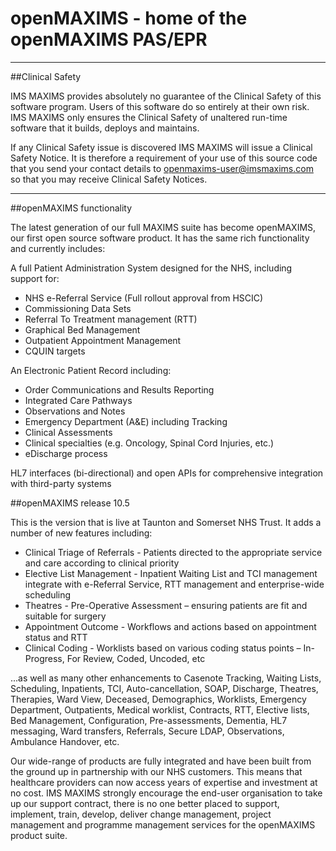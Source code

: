 openMAXIMS - home of the openMAXIMS PAS/EPR
===========================================

---
##Clinical Safety

IMS MAXIMS provides absolutely no guarantee of the Clinical Safety of this software program.  Users of this software do so entirely at their own risk. IMS MAXIMS only ensures the Clinical Safety of unaltered run-time software that it builds, deploys and maintains.

If any Clinical Safety issue is discovered IMS MAXIMS will issue a Clinical Safety Notice.  It is therefore a requirement of your use of this source code that you send your contact details to openmaxims-user@imsmaxims.com so that you may receive Clinical Safety Notices.

---

##openMAXIMS functionality

The latest generation of our full MAXIMS suite has become openMAXIMS, our first open source software product. It has the same rich functionality and currently includes:

A full Patient Administration System designed for the NHS, including support for:

*  NHS e-Referral Service (Full rollout approval from HSCIC)
*  Commissioning Data Sets
*  Referral To Treatment management (RTT)
*  Graphical Bed Management
*  Outpatient Appointment Management
*  CQUIN targets


An Electronic Patient Record including:

*  Order Communications and Results Reporting
*  Integrated Care Pathways
*  Observations and Notes
*  Emergency Department (A&E) including Tracking
*  Clinical Assessments
*  Clinical specialties (e.g. Oncology, Spinal Cord Injuries, etc.)
*  eDischarge process


HL7 interfaces (bi-directional) and open APIs for comprehensive integration with third-party systems

##openMAXIMS release 10.5

This is the version that is live at Taunton and Somerset NHS Trust.  It adds a number of new features including:

*  Clinical Triage of Referrals - Patients directed to the appropriate service and care according to clinical priority
*  Elective List Management - Inpatient Waiting List and TCI management integrate with e-Referral Service, RTT management and enterprise-wide scheduling
*  Theatres - Pre-Operative Assessment – ensuring patients are fit and suitable for surgery
*  Appointment Outcome - Workflows and actions based on appointment status and RTT
*  Clinical Coding - Worklists based on various coding status points – In-Progress, For Review, Coded, Uncoded, etc

...as well as many other enhancements to Casenote Tracking, Waiting Lists, Scheduling, Inpatients, TCI, Auto-cancellation, SOAP, Discharge, Theatres, Therapies, Ward View, Deceased, Demographics, Worklists, Emergency Department, Outpatients, Medical worklist, Contracts, RTT, Elective lists, Bed Management, Configuration, Pre-assessments, Dementia, HL7 messaging, Ward transfers, Referrals, Secure LDAP, Observations, Ambulance Handover, etc.


Our wide-range of products are fully integrated and have been built from the ground up in partnership with our NHS customers. This means that healthcare providers can now access years of expertise and investment at no cost. IMS MAXIMS strongly encourage the end-user organisation to take up our support contract, there is no one better placed to support, implement, train, develop, deliver change management, project management and programme management services for the openMAXIMS product suite.

